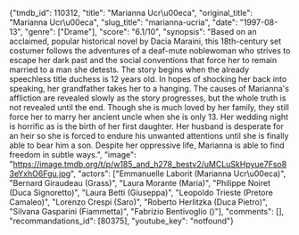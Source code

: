 {"tmdb_id": 110312, "title": "Marianna Ucr\u00eca", "original_title": "Marianna Ucr\u00eca", "slug_title": "marianna-ucria", "date": "1997-08-13", "genre": ["Drame"], "score": "6.1/10", "synopsis": "Based on an acclaimed, popular historical novel by Dacia Maraini, this 18th-century set costumer follows the adventures of a deaf-mute noblewoman who strives to escape her dark past and the social conventions that force her to remain married to a man she detests. The story begins when the already speechless title duchess is 12 years old. In hopes of shocking her back into speaking, her grandfather takes her to a hanging. The causes of Marianna's affliction are revealed slowly as the story progresses, but the whole truth is not revealed until the end. Though she is much loved by her family, they still force her to marry her ancient uncle when she is only 13. Her wedding night is horrific as is the birth of her first daughter. Her husband is desperate for an heir so she is forced to endure his unwanted attentions until she is finally able to bear him a son. Despite her oppressive life, Marianna is able to find freedom in subtle ways.", "image": "https://image.tmdb.org/t/p/w185_and_h278_bestv2/uMCLuSkHpyue7Fso83eYxhO6Fgu.jpg", "actors": ["Emmanuelle Laborit (Marianna Ucr\u00eca)", "Bernard Giraudeau (Grass)", "Laura Morante (Maria)", "Philippe Noiret (Duca Signoretto)", "Laura Betti (Giuseppa)", "Leopoldo Trieste (Pretore Camaleo)", "Lorenzo Crespi (Saro)", "Roberto Herlitzka (Duca Pietro)", "Silvana Gasparini (Fiammetta)", "Fabrizio Bentivoglio ()"], "comments": [], "recommandations_id": [80375], "youtube_key": "notfound"}